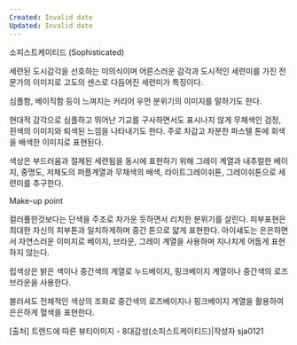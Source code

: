 ```yaml
---
Created: Invalid date
Updated: Invalid date
---
```

소피스트케이티드 (Sophisticated)

세련된 도시감각을 선호하는 미의식이며 어른스러운 감각과 도시적인 세련미를 가진 전문가의 이미지로 고도의 센스로 다듬어진 세련미가 특징이다.

심플함, 베이직함 등이 느껴지는 커리어 우먼 분위기의 이미지를 말하기도 한다.

현대적 감각으로 심플하고 뛰어난 기교를 구사하면서도 표시나지 않게 무채색인 검정, 흰색의 이미지와 퇴색된 느낌을 나타내기도 한다. 주로 차갑고 차분한 파스텔 톤에 회색을 배색한 이미지로 표현된다.

색상은 부드러움과 절제된 세련됨을 동시에 표현하기 위해 그레이 계열과 내추럴한 베이지, 중명도, 저채도의 퍼플계열과 무채색의 배색, 라이트그레이쉬톤, 그레이쉬톤으로 세련미를 추구한다.

Make-up point

컬러풀한것보다는 단색을 주조로 차가운 듯하면서 리치한 분위기를 살린다. 피부표현은 최대한 자신의 피부톤과 일치하게하며 중간 톤으로 얇게 표현한다. 아이섀도는 은은하면서 자연스러운 이미지로 베이지, 브라운, 그레이 계열을 사용하며 지나치게 어둡게 표현하지 않는다.

립색상은 밝은 색이나 중간색의 계열로 누드베이지, 핑크베이지 계열이나 중간색의 로즈브라운을 사용한다.

블러셔도 전체적인 색상의 조화로 중간색의 로즈베이지나 핑크베이지 계열을 활용하여 은은하게 혈색을 표현한다.

[출처] 트렌드에 따른 뷰티이미지 - 8대감성(소피스트케이티드)|작성자 sja0121